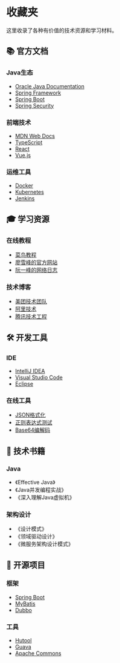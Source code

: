 # 收藏夹

这里收录了各种有价值的技术资源和学习材料。

## 📚 官方文档

### Java生态
- [Oracle Java Documentation](https://docs.oracle.com/en/java/)
- [Spring Framework](https://spring.io/projects/spring-framework)
- [Spring Boot](https://spring.io/projects/spring-boot)
- [Spring Security](https://spring.io/projects/spring-security)

### 前端技术
- [MDN Web Docs](https://developer.mozilla.org/)
- [TypeScript](https://www.typescriptlang.org/)
- [React](https://reactjs.org/)
- [Vue.js](https://vuejs.org/)

### 运维工具
- [Docker](https://docs.docker.com/)
- [Kubernetes](https://kubernetes.io/docs/)
- [Jenkins](https://www.jenkins.io/doc/)

## 🎓 学习资源

### 在线教程
- [菜鸟教程](https://www.runoob.com/)
- [廖雪峰的官方网站](https://www.liaoxuefeng.com/)
- [阮一峰的网络日志](http://www.ruanyifeng.com/blog/)

### 技术博客
- [美团技术团队](https://tech.meituan.com/)
- [阿里技术](https://www.alibabacloud.com/blog)
- [腾讯技术工程](https://cloud.tencent.com/developer/column)

## 🛠️ 开发工具

### IDE
- [IntelliJ IDEA](https://www.jetbrains.com/idea/)
- [Visual Studio Code](https://code.visualstudio.com/)
- [Eclipse](https://www.eclipse.org/)

### 在线工具
- [JSON格式化](https://www.json.cn/)
- [正则表达式测试](https://regex101.com/)
- [Base64编解码](https://base64.us/)

## 📖 技术书籍

### Java
- 《Effective Java》
- 《Java并发编程实战》
- 《深入理解Java虚拟机》

### 架构设计
- 《设计模式》
- 《领域驱动设计》
- 《微服务架构设计模式》

## 🌟 开源项目

### 框架
- [Spring Boot](https://github.com/spring-projects/spring-boot)
- [MyBatis](https://github.com/mybatis/mybatis-3)
- [Dubbo](https://github.com/apache/dubbo)

### 工具
- [Hutool](https://github.com/looly/hutool)
- [Guava](https://github.com/google/guava)
- [Apache Commons](https://commons.apache.org/)
